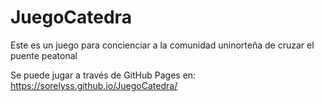 # JuegoCatedra
Este es un juego para concienciar a la comunidad uninorteña de cruzar el puente peatonal

Se puede jugar a través de GitHub Pages en: https://sorelyss.github.io/JuegoCatedra/
